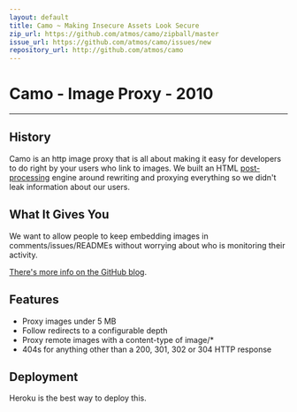 ```yaml
---
layout: default
title: Camo ~ Making Insecure Assets Look Secure
zip_url: https://github.com/atmos/camo/zipball/master
issue_url: https://github.com/atmos/camo/issues/new
repository_url: http://github.com/atmos/camo
---
```


<h1>Camo - Image Proxy - 2010</h1>
<hr/>

<h2>History</h2>

Camo is an http image proxy that is all about making it easy for developers to do right by your users who link to images. We built an HTML [post-processing](https://github.com/jch/html-pipeline) engine around rewriting and proxying everything so we didn't leak information about our users.

<h2>What It Gives You</h2>

We want to allow people to keep embedding images in comments/issues/READMEs without worrying about who is monitoring their activity.

[There's more info on the GitHub blog](https://github.com/blog/743).

<h2>Features</h2>
<ul>
  <li>Proxy images under 5 MB</li>
  <li>Follow redirects to a configurable depth</li>
  <li>Proxy remote images with a content-type of image/*</li>
  <li>404s for anything other than a 200, 301, 302 or 304 HTTP response</li>
</ul>

<h2>Deployment</h2>

Heroku is the best way to deploy this.
